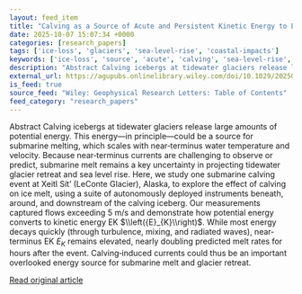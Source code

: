 ```yaml
---
layout: feed_item
title: "Calving as a Source of Acute and Persistent Kinetic Energy to Enhance Submarine Melting of Tidewater Glaciers"
date: 2025-10-07 15:07:34 +0000
categories: [research_papers]
tags: ['ice-loss', 'glaciers', 'sea-level-rise', 'coastal-impacts']
keywords: ['ice-loss', 'source', 'acute', 'calving', 'sea-level-rise', 'glaciers', 'coastal-impacts']
description: "Abstract Calving icebergs at tidewater glaciers release large amounts of potential energy"
external_url: https://agupubs.onlinelibrary.wiley.com/doi/10.1029/2025GL117900?af=R
is_feed: true
source_feed: "Wiley: Geophysical Research Letters: Table of Contents"
feed_category: "research_papers"
---
```


Abstract Calving icebergs at tidewater glaciers release large amounts of potential energy. This energy—in principle—could be a source for submarine melting, which scales with near‐terminus water temperature and velocity. Because near‐terminus currents are challenging to observe or predict, submarine melt remains a key uncertainty in projecting tidewater glacier retreat and sea level rise. Here, we study one submarine calving event at Xeitl Sít’ (LeConte Glacier), Alaska, to explore the effect of calving on ice melt, using a suite of autonomously deployed instruments beneath, around, and downstream of the calving iceberg. Our measurements captured flows exceeding 5 m/s and demonstrate how potential energy converts to kinetic energy EK $\\left({E}_{K}\\right)$. While most energy decays quickly (through turbulence, mixing, and radiated waves), near‐terminus EK ${E}_{K}$ remains elevated, nearly doubling predicted melt rates for hours after the event. Calving‐induced currents could thus be an important overlooked energy source for submarine melt and glacier retreat.

[Read original article](https://agupubs.onlinelibrary.wiley.com/doi/10.1029/2025GL117900?af=R)

